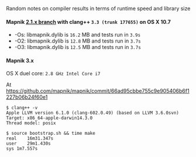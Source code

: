 Random notes on compiler results in terms of runtime speed and library size

#### Mapnik [2.1.x branch](https://github.com/mapnik/mapnik/commit/c6fd387469633ee7055aee606abb6f5d3d936a29) with clang++ `3.3 (trunk 177655)` on OS X 10.7
- -Os: libmapnik.dylib is `16.2` MB and tests run in `3.9s`
- -O2: libmapnik.dylib is `12.8` MB and tests run in `3.7s`
- -O3: libmapnik.dylib is `12.5` MB and tests run in `3.7s`

#### Mapnik 3.x

OS X duel core: `2.8 GHz Intel Core i7`

At https://github.com/mapnik/mapnik/commit/66ad95cbbe755c9e905406b6f1227b06b24f60e1

```
$ clang++ -v
Apple LLVM version 6.1.0 (clang-602.0.49) (based on LLVM 3.6.0svn)
Target: x86_64-apple-darwin14.3.0
Thread model: posix
```

```
$ source bootstrap.sh && time make
real	16m31.347s
user	29m1.430s
sys	1m7.557s
```